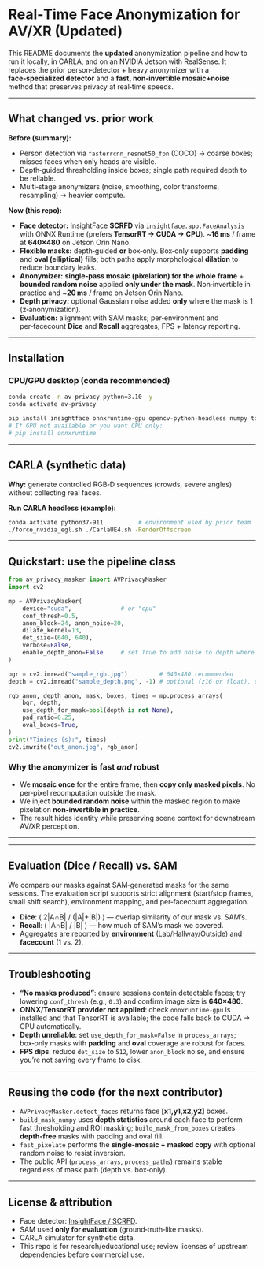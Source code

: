 # Real‑Time Face Anonymization for AV/XR (Updated)

This README documents the **updated** anonymization pipeline and how to run it locally, in CARLA, and on an NVIDIA Jetson with RealSense. It replaces the prior person‑detector + heavy anonymizer with a **face‑specialized detector** and a **fast, non‑invertible mosaic+noise** method that preserves privacy at real‑time speeds.

---

## What changed vs. prior work

**Before (summary):**
- Person detection via `fasterrcnn_resnet50_fpn` (COCO) → coarse boxes; misses faces when only heads are visible.
- Depth‑guided thresholding inside boxes; single path required depth to be reliable.
- Multi‑stage anonymizers (noise, smoothing, color transforms, resampling) → heavier compute.

**Now (this repo):**
- **Face detector:** InsightFace **SCRFD** via `insightface.app.FaceAnalysis` with ONNX Runtime (prefers **TensorRT → CUDA → CPU**). ~**16 ms** / frame at **640×480** on Jetson Orin Nano.
- **Flexible masks:** depth‑guided **or** box‑only. Box‑only supports **padding** and **oval (elliptical)** fills; both paths apply morphological **dilation** to reduce boundary leaks.
- **Anonymizer:** **single‑pass mosaic (pixelation) for the whole frame** + **bounded random noise** applied **only under the mask**. Non‑invertible in practice and ~**20 ms** / frame on Jetson Orin Nano.
- **Depth privacy:** optional Gaussian noise added **only** where the mask is 1 (z‑anonymization).
- **Evaluation:** alignment with SAM masks; per‑environment and per‑facecount **Dice** and **Recall** aggregates; FPS + latency reporting.

---

## Installation

### CPU/GPU desktop (conda recommended)
```bash
conda create -n av-privacy python=3.10 -y
conda activate av-privacy

pip install insightface onnxruntime-gpu opencv-python-headless numpy torch torchvision
# If GPU not available or you want CPU only:
# pip install onnxruntime
```

---

## CARLA (synthetic data)

**Why:** generate controlled RGB‑D sequences (crowds, severe angles) without collecting real faces.

**Run CARLA headless (example):**
```bash
conda activate python37-911          # environment used by prior team
./force_nvidia_egl.sh ./CarlaUE4.sh -RenderOffscreen
```


---

## Quickstart: use the pipeline class

```python
from av_privacy_masker import AVPrivacyMasker
import cv2

mp = AVPrivacyMasker(
    device="cuda",              # or "cpu"
    conf_thresh=0.5,
    anon_block=24, anon_noise=20,
    dilate_kernel=13,
    det_size=(640, 640),
    verbose=False,
    enable_depth_anon=False     # set True to add noise to depth where masked
)

bgr = cv2.imread("sample_rgb.jpg")         # 640×480 recommended
depth = cv2.imread("sample_depth.png", -1) # optional (z16 or float), can be None

rgb_anon, depth_anon, mask, boxes, times = mp.process_arrays(
    bgr, depth,
    use_depth_for_mask=bool(depth is not None),
    pad_ratio=0.25,
    oval_boxes=True,
)
print("Timings (s):", times)
cv2.imwrite("out_anon.jpg", rgb_anon)
```

### Why the anonymizer is fast *and* robust
- We **mosaic once** for the entire frame, then **copy only masked pixels**. No per‑pixel recomputation outside the mask.
- We inject **bounded random noise** within the masked region to make pixelation **non‑invertible in practice**.
- The result hides identity while preserving scene context for downstream AV/XR perception.

---


---

## Evaluation (Dice / Recall) vs. SAM

We compare our masks against SAM‑generated masks for the same sessions. The evaluation script supports strict alignment (start/stop frames, small shift search), environment mapping, and per‑facecount aggregation.

- **Dice**: \( 2|A∩B| / (|A|+|B|) \) — overlap similarity of our mask vs. SAM’s.
- **Recall**: \( |A∩B| / |B| \) — how much of SAM’s mask we covered.
- Aggregates are reported by **environment** (Lab/Hallway/Outside) and **facecount** (1 vs. 2).

---

## Troubleshooting

- **“No masks produced”**: ensure sessions contain detectable faces; try lowering `conf_thresh` (e.g., `0.3`) and confirm image size is **640×480**.
- **ONNX/TensorRT provider not applied**: check `onnxruntime-gpu` is installed and that TensorRT is available; the code falls back to CUDA → CPU automatically.
- **Depth unreliable**: set `use_depth_for_mask=False` in `process_arrays`; box‑only masks with **padding** and **oval** coverage are robust for faces.
- **FPS dips**: reduce `det_size` to `512`, lower `anon_block` noise, and ensure you’re not saving every frame to disk.

---

## Reusing the code (for the next contributor)

- `AVPrivacyMasker.detect_faces` returns face **[x1,y1,x2,y2]** boxes.
- `build_mask_numpy` uses **depth statistics** around each face to perform fast thresholding and ROI masking; `build_mask_from_boxes` creates **depth‑free** masks with padding and oval fill.
- `fast_pixelate` performs the **single‑mosaic + masked copy** with optional random noise to resist inversion.
- The public API (`process_arrays`, `process_paths`) remains stable regardless of mask path (depth vs. box‑only).

---

## License & attribution

- Face detector: [InsightFace / SCRFD](https://github.com/deepinsight/insightface).
- SAM used **only for evaluation** (ground‑truth‑like masks).
- CARLA simulator for synthetic data.
- This repo is for research/educational use; review licenses of upstream dependencies before commercial use.
